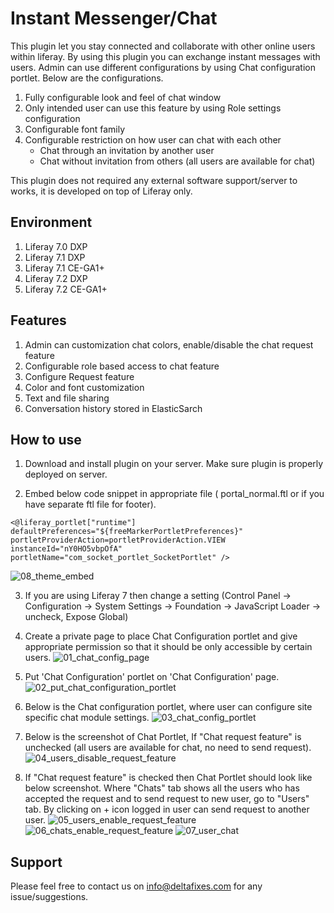
# Instant Messenger/Chat

This plugin let you stay connected and collaborate with other online users within liferay. By using this plugin you can exchange instant messages with users. Admin can use different configurations by using Chat configuration portlet. Below are the configurations.

1) Fully configurable look and feel of chat window
2) Only intended user can use this feature by using Role settings configuration
3) Configurable font family
4) Configurable restriction on how user can chat with each other
    - Chat through an invitation by another user
    - Chat without invitation from others (all users are available for chat)

This plugin does not required any external software support/server to works, it is developed on top of Liferay only.

## Environment
1. Liferay 7.0 DXP
2. Liferay 7.1 DXP
3. Liferay 7.1 CE-GA1+
4. Liferay 7.2 DXP
5. Liferay 7.2 CE-GA1+

## Features
1. Admin can customization chat colors, enable/disable the chat request feature
2. Configurable role based access to chat feature
3. Configure Request feature
4. Color and font customization
5. Text and file sharing
6. Conversation history stored in ElasticSarch

## How to use
1. Download and install plugin on your server. Make sure plugin is properly deployed on server.

2. Embed below code snippet in appropriate file ( portal_normal.ftl or if you have separate ftl file for footer).
```ftl
<@liferay_portlet["runtime"]
defaultPreferences="${freeMarkerPortletPreferences}"
portletProviderAction=portletProviderAction.VIEW
instanceId="nY0HO5vbpOfA"
portletName="com_socket_portlet_SocketPortlet" />
```
![08_theme_embed](https://user-images.githubusercontent.com/27973508/69870443-e0f97400-12d5-11ea-9704-a73cfbf0057d.png)

3. If you are using Liferay 7 then change a setting (Control Panel &rarr; Configuration &rarr; System Settings &rarr; Foundation &rarr; JavaScript Loader &rarr; uncheck, Expose Global)
4. Create a private page to place Chat Configuration portlet and give appropriate permission so that it should be only accessible by certain users.
![01_chat_config_page](https://user-images.githubusercontent.com/27973508/69864729-996aec00-12c5-11ea-9adc-d71670b7f7c2.png)

6. Put 'Chat Configuration' portlet on 'Chat Configuration' page.
![02_put_chat_configuration_portlet](https://user-images.githubusercontent.com/27973508/69864730-996aec00-12c5-11ea-9529-1eadac6f0652.png)

7. Below is the Chat configuration portlet, where user can configure site specific chat module settings.
![03_chat_config_portlet](https://user-images.githubusercontent.com/27973508/76829270-c4635680-6848-11ea-84ed-c51ee2476859.png)

8. Below is the screenshot of Chat Portlet, If "Chat request feature" is unchecked (all users are available for chat, no need to send request).
![04_users_disable_request_feature](https://user-images.githubusercontent.com/27973508/69866695-d4235300-12ca-11ea-80dd-3dc07925cca3.png)

9. If "Chat request feature" is checked then Chat Portlet should look like below screenshot. Where "Chats" tab shows all the users who has accepted the request and to send request to new user, go to "Users" tab. By clicking on + icon logged in user can send request to another user.
![05_users_enable_request_feature](https://user-images.githubusercontent.com/27973508/69866696-d4bbe980-12ca-11ea-89a5-c405b384f3e0.png)
![06_chats_enable_request_feature](https://user-images.githubusercontent.com/27973508/69864727-98d25580-12c5-11ea-9d87-e5b8da3d62ba.png)
![07_user_chat](https://user-images.githubusercontent.com/27973508/69864728-98d25580-12c5-11ea-8719-78cf95ace401.png)

## Support
   Please feel free to contact us on info@deltafixes.com for any issue/suggestions.
